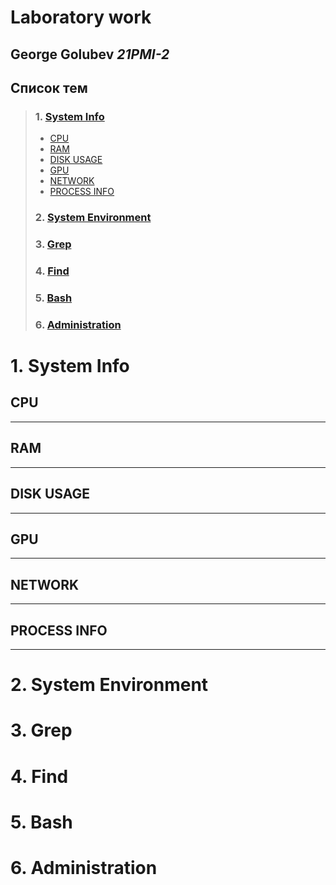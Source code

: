 # Laboratory work

## **George Golubev** *21PMI-2*

## Список тем

> ### 1. [**System Info**](#1systeminfo)
>- [CPU](#cpu)
>- [RAM](#ram)
>- [DISK USAGE](#diskusage)
>- [GPU](#gpu)
>- [NETWORK](#network)
>- [PROCESS INFO](#processinfo)
> ###  2. [**System&nbsp;Environment**](#2systemenvironment)
> ###  3. [**Grep**](#3grep)
> ###  4. [**Find**](#4find)
> ###  5. [**Bash**](#5bash)
> ###  6. [**Administration**](#6administration)



# 1.&nbsp;System&nbsp;Info
## **CPU**

----

## **RAM**

----

## **DISK USAGE**

----

## **GPU**

----

## **NETWORK**

----

## **PROCESS INFO**

----


# 2. **System Environment**

# 3. **Grep**

# 4. **Find**

# 5. **Bash**

# 6. **Administration**